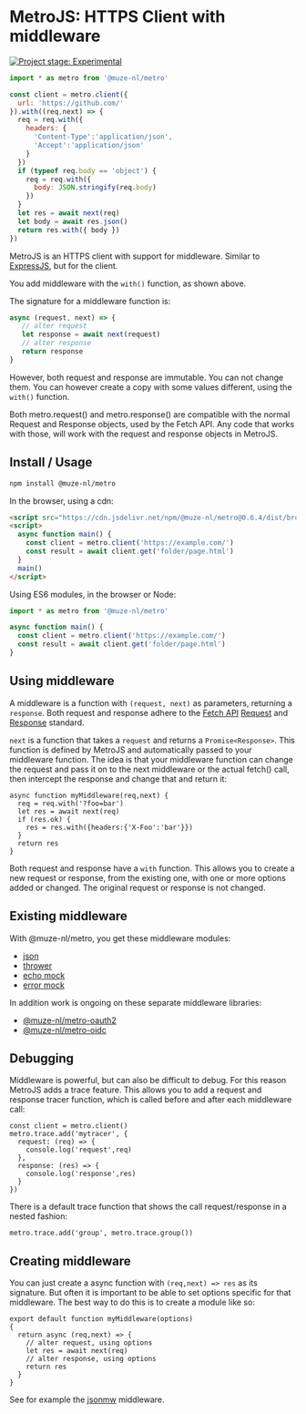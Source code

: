 # MetroJS: HTTPS Client with middleware

[![Project stage: Experimental][project-stage-badge: Experimental]][project-stage-page]

```javascript
import * as metro from '@muze-nl/metro'

const client = metro.client({
  url: 'https://github.com/'
}).with((req,next) => {
  req = req.with({
    headers: {
      'Content-Type':'application/json',
      'Accept':'application/json'
    }
  })
  if (typeof req.body == 'object') {
    req = req.with({
      body: JSON.stringify(req.body)
    })
  }
  let res = await next(req)
  let body = await res.json()
  return res.with({ body })
})
```

MetroJS is an HTTPS client with support for middleware. Similar to [ExpressJS](https://expressjs.com/), but for the client.

You add middleware with the `with()` function, as shown above.

The signature for a middleware function is:

```javascript
async (request, next) => {
   // alter request
   let response = await next(request)
   // alter response
   return response
}
```

However, both request and response are immutable. You can not change them. You can 
however create a copy with some values different, using the `with()` function.

Both metro.request() and metro.response() are compatible with the normal Request 
and Response objects, used by the Fetch API. Any code that works with those, will work
with the request and response objects in MetroJS.

## Install / Usage

```bash
npm install @muze-nl/metro
```

In the browser, using a cdn:
```html
<script src="https://cdn.jsdelivr.net/npm/@muze-nl/metro@0.6.4/dist/browser.js"></script>
<script>
  async function main() {
    const client = metro.client('https://example.com/')
    const result = await client.get('folder/page.html')
  }
  main()
</script>
```

Using ES6 modules, in the browser or Node:
```javascript
import * as metro from '@muze-nl/metro'

async function main() {
  const client = metro.client('https://example.com/')
  const result = await client.get('folder/page.html')
}
```

## Using middleware
A middleware is a function with `(request, next)` as parameters, returning a `response`.
Both request and response adhere to the [Fetch API](https://developer.mozilla.org/en-US/docs/Web/API/Fetch_API)
[Request](https://developer.mozilla.org/en-US/docs/Web/API/Request) and 
[Response](https://developer.mozilla.org/en-US/docs/Web/API/Response) standard.

`next` is a function that takes a `request` and returns a `Promise<Response>`. This function is defined by MetroJS
and automatically passed to your middleware function. The idea is that your middleware function can change the request
and pass it on to the next middleware or the actual fetch() call, then intercept the response and change that and return it:

```
async function myMiddleware(req,next) {
  req = req.with('?foo=bar')
  let res = await next(req)
  if (res.ok) {
    res = res.with({headers:{'X-Foo':'bar'}})
  }
  return res
}
```

Both request and response have a `with` function. This allows you to create a new request or response, from 
the existing one, with one or more options added or changed. The original request or response is not changed.

## Existing middleware

With @muze-nl/metro, you get these middleware modules:
- [json](./docs/middleware/json.md)
- [thrower](./docs/middleware/thrower.md)
- [echo mock](./docs/middleware/echomock.md)
- [error mock](./docs/middleware/errormock.md)

In addition work is ongoing on these separate middleware libraries:
- [@muze-nl/metro-oauth2](https://github.com/muze-nl/metro-oauth2/)
- [@muze-nl/metro-oidc](https://github.com/muze-nl/metro-oidc/)

## Debugging

Middleware is powerful, but can also be difficult to debug. For this reason MetroJS adds a trace feature. This 
allows you to add a request and response tracer function, which is called before and after each middleware call:

```
const client = metro.client()
metro.trace.add('mytracer', {
  request: (req) => {
    console.log('request',req)
  },
  response: (res) => {
    console.log('response',res)
  }
})
```

There is a default trace function that shows the call request/response in a nested fashion:

```
metro.trace.add('group', metro.trace.group())
```

## Creating middleware

You can just create a async function with `(req,next) => res` as its signature. But often it is important
to be able to set options specific for that middleware. The best way to do this is to create a module like
so:

```
export default function myMiddleware(options)
{
  return async (req,next) => {
    // alter request, using options
    let res = await next(req)
    // alter response, using options
    return res
  }
}
```

See for example the [jsonmw](src/mw/json.mjs) middleware.

[project-stage-badge: Experimental]: https://img.shields.io/badge/Project%20Stage-Experimental-yellow.svg
[project-stage-page]: https://blog.pother.ca/project-stages/
